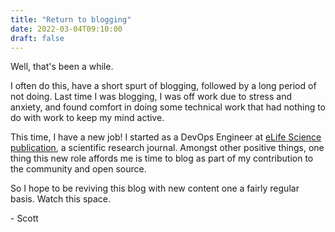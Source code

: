 ```yaml
---
title: "Return to blogging"
date: 2022-03-04T09:10:00
draft: false
---
```


Well, that's been a while.

I often do this, have a short spurt of blogging, followed by a long period of not doing. Last time I was blogging, I was off work due to stress and anxiety, and found comfort in doing some technical work that had nothing to do with work to keep my mind active.

This time, I have a new job! I started as a DevOps Engineer at [eLife Science publication](https://elifesciences.org), a scientific research journal. Amongst other positive things, one thing this new role affords me is time to blog as part of my contribution to the community and open source.

So I hope to be reviving this blog with new content one a fairly regular basis. Watch this space.

\- Scott

